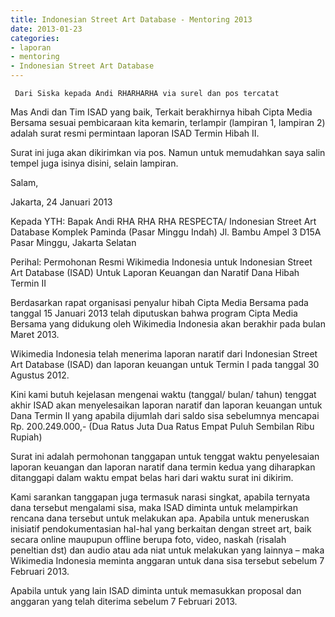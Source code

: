 ```yaml
---
title: Indonesian Street Art Database - Mentoring 2013 
date: 2013-01-23
categories:
- laporan
- mentoring
- Indonesian Street Art Database
---
```


     Dari Siska kepada Andi RHARHARHA via surel dan pos tercatat


Mas Andi dan Tim ISAD yang baik, Terkait berakhirnya hibah Cipta Media Bersama sesuai pembicaraan kita kemarin, terlampir (lampiran 1, lampiran 2) adalah surat resmi permintaan laporan ISAD Termin Hibah II.

Surat ini juga akan dikirimkan via pos. Namun untuk memudahkan saya salin tempel juga isinya disini, selain lampiran.

Salam,

Jakarta, 24 Januari 2013

Kepada YTH:
Bapak Andi RHA RHA RHA
RESPECTA/ Indonesian Street Art Database
Komplek Paminda (Pasar Minggu Indah)
Jl. Bambu Ampel 3 D15A
Pasar Minggu, Jakarta Selatan

Perihal: Permohonan Resmi Wikimedia Indonesia untuk Indonesian Street Art Database (ISAD) Untuk Laporan 
Keuangan dan Naratif Dana Hibah Termin II

Berdasarkan rapat organisasi penyalur hibah Cipta Media Bersama pada tanggal 15 Januari 2013 telah diputuskan 
bahwa program Cipta Media Bersama yang didukung oleh Wikimedia Indonesia akan berakhir pada bulan Maret 2013.

Wikimedia Indonesia telah menerima laporan naratif dari Indonesian Street Art Database (ISAD) dan laporan 
keuangan untuk Termin I pada tanggal 30 Agustus 2012. 

Kini kami butuh kejelasan mengenai waktu (tanggal/ bulan/ tahun) tenggat akhir ISAD  akan menyelesaikan 
laporan naratif dan laporan keuangan untuk Dana Termin II yang apabila dijumlah dari saldo sisa sebelumnya 
mencapai Rp. 200.249.000,- (Dua Ratus Juta Dua Ratus Empat Puluh Sembilan Ribu Rupiah)

Surat ini adalah permohonan tanggapan untuk tenggat waktu penyelesaian laporan keuangan dan laporan naratif 
dana termin kedua yang diharapkan ditanggapi dalam waktu empat belas hari dari waktu surat ini dikirim.

Kami sarankan tanggapan juga termasuk narasi singkat, apabila ternyata dana tersebut mengalami sisa, maka 
ISAD diminta untuk melampirkan rencana dana tersebut untuk melakukan apa. Apabila untuk meneruskan inisiatif 
pendokumentasian hal-hal yang berkaitan dengan street art, baik secara online maupupun offline berupa foto, 
video, naskah (risalah peneltian dst) dan audio atau ada niat untuk melakukan yang lainnya – maka Wikimedia 
Indonesia meminta anggaran untuk dana sisa tersebut sebelum 7 Februari 2013.

Apabila untuk yang lain ISAD diminta untuk memasukkan proposal dan anggaran yang telah diterima 
sebelum 7 Februari 2013.

